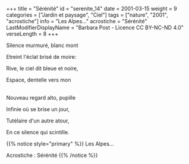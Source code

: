+++
title = "Sérénité"
id = "serenite_14"
date = 2001-03-15
weight = 9
categories = ["Jardin et paysage", "Ciel"]
tags = ["nature", "2001", "acrostiche"]
info = "Les Alpes..."
acrostiche = "Sérénité"
LastModifierDisplayName = "Barbara Post - Licence CC BY-NC-ND 4.0"
verseLength = 8
+++

Silence murmuré, blanc mont

Etreint l'éclat brisé de moire:

Rive, le ciel dit bleue et noire,

Espace, dentelle vers mon

 \
Nouveau regard alto, pupille

Infinie où se brise un jour,

Tutélaire d'un autre atour,

En ce silence qui scintille.

{{% notice style="primary" %}}
Les Alpes...

Acrostiche : Sérénité
{{% /notice %}}
